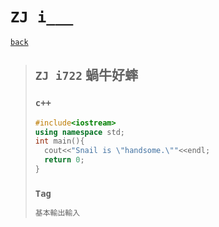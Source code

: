 # `ZJ i___`

[`back`](../)

> ## `ZJ i722` 蝸牛好蟀
>
> ### `c++`
>
> ```c++
> #include<iostream>
> using namespace std;
> int main(){
> 	cout<<"Snail is \"handsome.\""<<endl;
> 	return 0;
> }
> ```
>
> ### `Tag`
>
> ```txt
> 基本輸出輸入
> ```

[`Codeforces`]: /OJ_ans/cf
[`Zerojudge`]: /OJ_ans/zj
[`PCIC`]: /OJ_ans/PCIC

<link id="style_css" rel="stylesheet" type="text/css" href="/OJ_ans/style.css">
